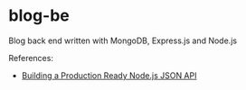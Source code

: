 # blog-be
Blog back end written with MongoDB, Express.js and Node.js

References:
* [Building a Production Ready Node.js JSON API](https://thinkster.io/tutorials/node-json-api)
